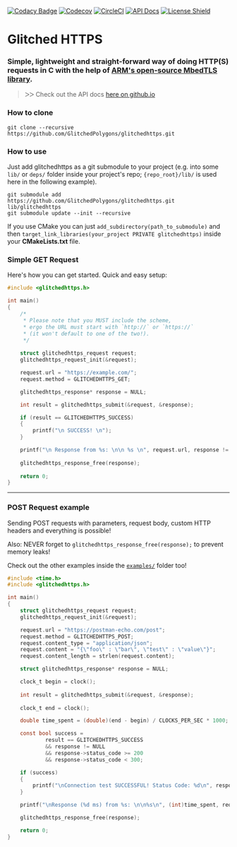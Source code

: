 [![Codacy Badge](https://api.codacy.com/project/badge/Grade/1769711fb52041daa272e209aaddb0f4)](https://www.codacy.com/manual/GlitchedPolygons/glitchedhttps?utm_source=github.com&amp;utm_medium=referral&amp;utm_content=GlitchedPolygons/glitchedhttps&amp;utm_campaign=Badge_Grade)
[![Codecov](https://codecov.io/gh/GlitchedPolygons/glitchedhttps/branch/master/graph/badge.svg)](https://codecov.io/gh/GlitchedPolygons/glitchedhttps)
[![CircleCI](https://circleci.com/gh/GlitchedPolygons/glitchedhttps/tree/master.svg?style=shield)](https://circleci.com/gh/GlitchedPolygons/glitchedhttps/tree/master)
[![API Docs](https://img.shields.io/badge/api-docs-informational.svg)](https://glitchedpolygons.github.io/glitchedhttps/)
[![License Shield](https://img.shields.io/badge/license-Apache--2.0-orange)](https://github.com/GlitchedPolygons/glitchedhttps/blob/master/LICENSE)

# Glitched HTTPS
### Simple, lightweight and straight-forward way of doing HTTP(S) requests in C with the help of [ARM's open-source MbedTLS library](https://github.com/ARMmbed/mbedtls).

> ᐳᐳ  Check out the API docs [here on github.io](https://glitchedpolygons.github.io/glitchedhttps/files.html)

### How to clone

`git clone --recursive https://github.com/GlitchedPolygons/glitchedhttps.git`

### How to use

Just add glitchedhttps as a git submodule to your project (e.g. into some `lib/` or `deps/` folder inside your project's repo; `{repo_root}/lib/` is used here in the following example).

```
git submodule add https://github.com/GlitchedPolygons/glitchedhttps.git lib/glitchedhttps
git submodule update --init --recursive
```

If you use CMake you can just `add_subdirectory(path_to_submodule)` and then `target_link_libraries(your_project PRIVATE glitchedhttps)` inside your **CMakeLists.txt** file.

### Simple GET Request

Here's how you can get started. Quick and easy setup:

```C
#include <glitchedhttps.h>

int main() 
{
    /* 
     * Please note that you MUST include the scheme, 
     * ergo the URL must start with `http://` or `https://` 
     * (it won't default to one of the two!). 
     */
     
    struct glitchedhttps_request request;
    glitchedhttps_request_init(&request);

    request.url = "https://example.com/";
    request.method = GLITCHEDHTTPS_GET;

    glitchedhttps_response* response = NULL;

    int result = glitchedhttps_submit(&request, &response);

    if (result == GLITCHEDHTTPS_SUCCESS)
    {
        printf("\n SUCCESS! \n");
    }

    printf("\n Response from %s: \n\n %s \n", request.url, response != NULL ? response->content : "(NULL)");
    
    glitchedhttps_response_free(response);
    
    return 0;
}
```

---

### POST Request example

Sending POST requests with parameters, request body, custom HTTP headers and everything is possible!

Also: NEVER forget to `glitchedhttps_response_free(response);` to prevent memory leaks!

Check out the other examples inside the [`examples/`](https://github.com/GlitchedPolygons/glitchedhttps/tree/master/examples) folder too!

```C
#include <time.h>
#include <glitchedhttps.h>

int main()
{
    struct glitchedhttps_request request;
    glitchedhttps_request_init(&request);

    request.url = "https://postman-echo.com/post";
    request.method = GLITCHEDHTTPS_POST;
    request.content_type = "application/json";
    request.content = "{\"foo\" : \"bar\", \"test\" : \"value\"}";
    request.content_length = strlen(request.content);

    struct glitchedhttps_response* response = NULL;

    clock_t begin = clock();
    
    int result = glitchedhttps_submit(&request, &response);
    
    clock_t end = clock();

    double time_spent = (double)(end - begin) / CLOCKS_PER_SEC * 1000;

    const bool success =
            result == GLITCHEDHTTPS_SUCCESS
            && response != NULL
            && response->status_code >= 200
            && response->status_code < 300;

    if (success)
    {
        printf("\nConnection test SUCCESSFUL! Status Code: %d\n", response->status_code);
    }

    printf("\nResponse (%d ms) from %s: \n\n%s\n", (int)time_spent, request.url, response != NULL ? response->content : "(NULL)");

    glitchedhttps_response_free(response);

    return 0;
}
```
